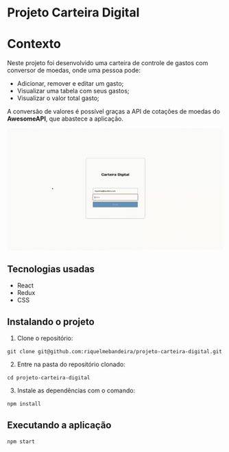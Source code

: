 # Projeto Carteira Digital

# Contexto
Neste projeto foi desenvolvido uma carteira de controle de gastos com conversor de moedas, onde uma pessoa pode:

* Adicionar, remover e editar um gasto;
* Visualizar uma tabela com seus gastos;
* Visualizar o valor total gasto;

A conversão de valores é possível graças a API de cotações de moedas do **AwesomeAPI**, que abastece a aplicação.

![Preview da aplicação](preview.gif)

## Tecnologias usadas

* React
* Redux
* CSS

## Instalando o projeto

1. Clone o repositório:

```
git clone git@github.com:riquelmebandeira/projeto-carteira-digital.git
```

2. Entre na pasta do repositório clonado:

```
cd projeto-carteira-digital
```

3. Instale as dependências com o comando:

```
npm install
```

## Executando a aplicação

  ```
  npm start
